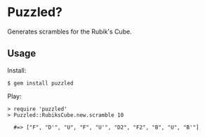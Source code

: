 Puzzled?
========
Generates scrambles for the Rubik's Cube.

Usage
-----
Install:

    $ gem install puzzled

Play:

    > require 'puzzled'
    > Puzzled::RubiksCube.new.scramble 10

      #=> ["F", "D'", "U", "F", "U'", "D2", "F2", "B", "U", "B'"]
